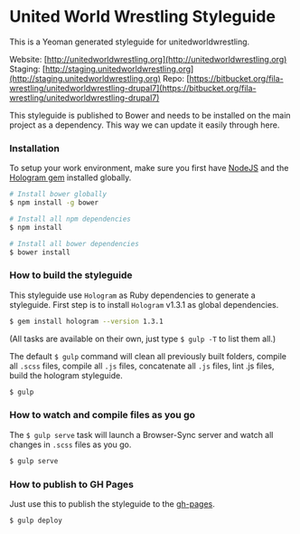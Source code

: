 # United World Wrestling Styleguide

This is a Yeoman generated styleguide for unitedworldwrestling.

Website: [http://unitedworldwrestling.org](http://unitedworldwrestling.org)
Staging: [http://staging.unitedworldwrestling.org](http://staging.unitedworldwrestling.org)
Repo: [https://bitbucket.org/fila-wrestling/unitedworldwrestling-drupal7](https://bitbucket.org/fila-wrestling/unitedworldwrestling-drupal7)

This styleguide is published to Bower and needs to be installed on the main project as a dependency. This way we can update it easily through here.


### Installation

To setup your work environment, make sure you first have [NodeJS](http://nodejs.org/) and the [Hologram gem](https://github.com/trulia/hologram) installed globally.

```bash
# Install bower globally
$ npm install -g bower

# Install all npm dependencies
$ npm install

# Install all bower dependencies
$ bower install
```


### How to build the styleguide

This styleguide use `Hologram` as Ruby dependencies to generate a styleguide.
First step is to install `Hologram` v1.3.1 as global dependencies.

```bash
$ gem install hologram --version 1.3.1
```

(All tasks are available on their own, just type `$ gulp -T` to list them all.)

The default `$ gulp` command will clean all previously built folders, compile all `.scss` files, compile all `.js` files, concatenate all `.js` files, lint .js files, build the hologram styleguide.

```bash
$ gulp
```

### How to watch and compile files as you go

The `$ gulp serve` task will launch a Browser-Sync server and watch all changes in `.scss` files as you go.

```bash
$ gulp serve
```

### How to publish to GH Pages

Just use this to publish the styleguide to the [gh-pages](http://unitedworldwrestling.github.io/styleguide/).

```bash
$ gulp deploy
```
